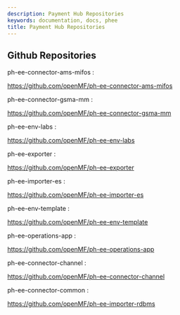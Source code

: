 ```yaml
---
description: Payment Hub Repositories
keywords: documentation, docs, phee
title: Payment Hub Repositories
---
```


## Github Repositories

ph-ee-connector-ams-mifos : 

<https://github.com/openMF/ph-ee-connector-ams-mifos>

ph-ee-connector-gsma-mm : 

<https://github.com/openMF/ph-ee-connector-gsma-mm>

ph-ee-env-labs : 

<https://github.com/openMF/ph-ee-env-labs>

ph-ee-exporter : 

<https://github.com/openMF/ph-ee-exporter>

ph-ee-importer-es :

<https://github.com/openMF/ph-ee-importer-es>

ph-ee-env-template :

<https://github.com/openMF/ph-ee-env-template>

ph-ee-operations-app :

<https://github.com/openMF/ph-ee-operations-app>

ph-ee-connector-channel :

<https://github.com/openMF/ph-ee-connector-channel>

ph-ee-connector-common :

<https://github.com/openMF/ph-ee-importer-rdbms>


